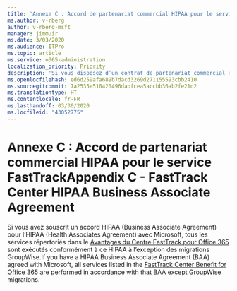 ```yaml
---
title: 'Annexe C : Accord de partenariat commercial HIPAA pour le service FastTrack'
ms.author: v-rberg
author: v-rberg-msft
manager: jimmuir
ms.date: 3/03/2020
ms.audience: ITPro
ms.topic: article
ms.service: o365-administration
localization_priority: Priority
description: 'Si vous disposez d’un contrat de partenariat commercial HIPAA avec Microsoft pour les services FastTrack, tous les services répertoriés dans le FastTrack Center Benefit for Office 365 sont inclus dans ce contrat sauf :'
ms.openlocfilehash: ed6d259afa689b7dacd3269d271155593cbb2410
ms.sourcegitcommit: 7a2535e510420496dabfcea5accbb36ab2fe21d2
ms.translationtype: HT
ms.contentlocale: fr-FR
ms.lasthandoff: 03/30/2020
ms.locfileid: "43052775"
---
```

# <a name="appendix-c---fasttrack-center-hipaa-business-associate-agreement"></a><span data-ttu-id="824ec-103">Annexe C : Accord de partenariat commercial HIPAA pour le service FastTrack</span><span class="sxs-lookup"><span data-stu-id="824ec-103">Appendix C - FastTrack Center HIPAA Business Associate Agreement</span></span>

<span data-ttu-id="824ec-104">Si vous avez souscrit un accord HIPAA (Business Associate Agreement) pour l’HIPAA (Health Associates Agreement) avec Microsoft, tous les services répertoriés dans le [Avantages du Centre FastTrack pour Office 365](O365-fasttrack-benefit-for-office-365.md) sont exécutés conformément à ce HIPAA à l’exception des migrations GroupWise.</span><span class="sxs-lookup"><span data-stu-id="824ec-104">If you have a HIPAA Business Associate Agreement (BAA) agreed with Microsoft, all services listed in the [FastTrack Center Benefit for Office 365](O365-fasttrack-benefit-for-office-365.md) are performed in accordance with that BAA except GroupWise migrations.</span></span>


